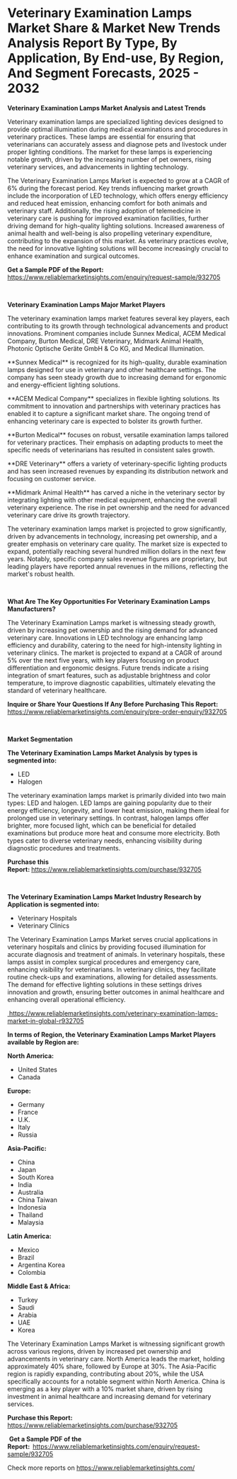 <p><h1>Veterinary Examination Lamps Market Share & Market New Trends Analysis Report By Type, By Application, By End-use, By Region, And Segment Forecasts, 2025 - 2032</h1></p><p><strong>Veterinary Examination Lamps Market Analysis and Latest Trends</strong></p>
<p><p>Veterinary examination lamps are specialized lighting devices designed to provide optimal illumination during medical examinations and procedures in veterinary practices. These lamps are essential for ensuring that veterinarians can accurately assess and diagnose pets and livestock under proper lighting conditions. The market for these lamps is experiencing notable growth, driven by the increasing number of pet owners, rising veterinary services, and advancements in lighting technology.</p><p>The Veterinary Examination Lamps Market is expected to grow at a CAGR of 6% during the forecast period. Key trends influencing market growth include the incorporation of LED technology, which offers energy efficiency and reduced heat emission, enhancing comfort for both animals and veterinary staff. Additionally, the rising adoption of telemedicine in veterinary care is pushing for improved examination facilities, further driving demand for high-quality lighting solutions. Increased awareness of animal health and well-being is also propelling veterinary expenditure, contributing to the expansion of this market. As veterinary practices evolve, the need for innovative lighting solutions will become increasingly crucial to enhance examination and surgical outcomes.</p></p>
<p><strong>Get a Sample PDF of the Report:&nbsp;</strong> <a href="https://www.reliablemarketinsights.com/enquiry/request-sample/932705?utm_campaign=3200&utm_medium=2&utm_source=Github&utm_content=ia&utm_term=21032025&utm_id=veterinary-examination-lamps">https://www.reliablemarketinsights.com/enquiry/request-sample/932705</a></p>
<p>&nbsp;</p>
<p><strong>Veterinary Examination Lamps Major Market Players</strong></p>
<p><p>The veterinary examination lamps market features several key players, each contributing to its growth through technological advancements and product innovations. Prominent companies include Sunnex Medical, ACEM Medical Company, Burton Medical, DRE Veterinary, Midmark Animal Health, Photonic Optische Geräte GmbH & Co KG, and Medical Illumination.</p><p>**Sunnex Medical** is recognized for its high-quality, durable examination lamps designed for use in veterinary and other healthcare settings. The company has seen steady growth due to increasing demand for ergonomic and energy-efficient lighting solutions. </p><p>**ACEM Medical Company** specializes in flexible lighting solutions. Its commitment to innovation and partnerships with veterinary practices has enabled it to capture a significant market share. The ongoing trend of enhancing veterinary care is expected to bolster its growth further.</p><p>**Burton Medical** focuses on robust, versatile examination lamps tailored for veterinary practices. Their emphasis on adapting products to meet the specific needs of veterinarians has resulted in consistent sales growth.</p><p>**DRE Veterinary** offers a variety of veterinary-specific lighting products and has seen increased revenues by expanding its distribution network and focusing on customer service.</p><p>**Midmark Animal Health** has carved a niche in the veterinary sector by integrating lighting with other medical equipment, enhancing the overall veterinary experience. The rise in pet ownership and the need for advanced veterinary care drive its growth trajectory.</p><p>The veterinary examination lamps market is projected to grow significantly, driven by advancements in technology, increasing pet ownership, and a greater emphasis on veterinary care quality. The market size is expected to expand, potentially reaching several hundred million dollars in the next few years. Notably, specific company sales revenue figures are proprietary, but leading players have reported annual revenues in the millions, reflecting the market's robust health.</p></p>
<p>&nbsp;</p>
<p><strong>What Are The Key Opportunities For Veterinary Examination Lamps Manufacturers?</strong></p>
<p><p>The Veterinary Examination Lamps market is witnessing steady growth, driven by increasing pet ownership and the rising demand for advanced veterinary care. Innovations in LED technology are enhancing lamp efficiency and durability, catering to the need for high-intensity lighting in veterinary clinics. The market is projected to expand at a CAGR of around 5% over the next five years, with key players focusing on product differentiation and ergonomic designs. Future trends indicate a rising integration of smart features, such as adjustable brightness and color temperature, to improve diagnostic capabilities, ultimately elevating the standard of veterinary healthcare.</p></p>
<p><strong>Inquire or Share Your Questions If Any Before Purchasing This Report:</strong> <a href="https://www.reliablemarketinsights.com/enquiry/pre-order-enquiry/932705?utm_campaign=3200&utm_medium=2&utm_source=Github&utm_content=ia&utm_term=21032025&utm_id=veterinary-examination-lamps">https://www.reliablemarketinsights.com/enquiry/pre-order-enquiry/932705</a></p>
<p>&nbsp;</p>
<p><strong>Market Segmentation</strong></p>
<p><strong>The Veterinary Examination Lamps Market Analysis by types is segmented into:</strong></p>
<p><ul><li>LED</li><li>Halogen</li></ul></p>
<p><p>The veterinary examination lamps market is primarily divided into two main types: LED and halogen. LED lamps are gaining popularity due to their energy efficiency, longevity, and lower heat emission, making them ideal for prolonged use in veterinary settings. In contrast, halogen lamps offer brighter, more focused light, which can be beneficial for detailed examinations but produce more heat and consume more electricity. Both types cater to diverse veterinary needs, enhancing visibility during diagnostic procedures and treatments.</p></p>
<p><strong>Purchase this Report:&nbsp;</strong><a href="https://www.reliablemarketinsights.com/purchase/932705?utm_campaign=3200&utm_medium=2&utm_source=Github&utm_content=ia&utm_term=21032025&utm_id=veterinary-examination-lamps">https://www.reliablemarketinsights.com/purchase/932705</a></p>
<p>&nbsp;</p>
<p><strong>The Veterinary Examination Lamps Market Industry Research by Application is segmented into:</strong></p>
<p><ul><li>Veterinary Hospitals</li><li>Veterinary Clinics</li></ul></p>
<p><p>The Veterinary Examination Lamps Market serves crucial applications in veterinary hospitals and clinics by providing focused illumination for accurate diagnosis and treatment of animals. In veterinary hospitals, these lamps assist in complex surgical procedures and emergency care, enhancing visibility for veterinarians. In veterinary clinics, they facilitate routine check-ups and examinations, allowing for detailed assessments. The demand for effective lighting solutions in these settings drives innovation and growth, ensuring better outcomes in animal healthcare and enhancing overall operational efficiency.</p></p>
<p><a href="https://www.reliablemarketinsights.com/veterinary-examination-lamps-market-in-global-r932705?utm_campaign=3200&utm_medium=2&utm_source=Github&utm_content=ia&utm_term=21032025&utm_id=veterinary-examination-lamps">&nbsp;https://www.reliablemarketinsights.com/veterinary-examination-lamps-market-in-global-r932705</a></p>
<p><strong>In terms of Region, the Veterinary Examination Lamps Market Players available by Region are:</strong></p>
<p>
    <p> <strong> North America: </strong>
        <ul>
            <li>United States</li>
            <li>Canada</li>
        </ul>
        </p> 
    <p> <strong> Europe: </strong>
        <ul>
            <li>Germany</li>
            <li>France</li>
            <li>U.K.</li>
            <li>Italy</li>
            <li>Russia</li>
        </ul>
        </p> 
    <p> <strong> Asia-Pacific: </strong>
        <ul>
            <li>China</li>
            <li>Japan</li>
            <li>South Korea</li>
            <li>India</li>
            <li>Australia</li>
            <li>China Taiwan</li>
            <li>Indonesia</li>
            <li>Thailand</li>
            <li>Malaysia</li>
        </ul>
        </p> 
    <p> <strong> Latin America: </strong>
        <ul>
            <li>Mexico</li>
            <li>Brazil</li>
            <li>Argentina Korea</li>
            <li>Colombia</li>
        </ul>
        </p> 
    <p> <strong> Middle East & Africa: </strong>
        <ul>
            <li>Turkey</li>
            <li>Saudi</li>
            <li>Arabia</li>
            <li>UAE</li>
            <li>Korea</li>
        </ul>
    </p>
    </p>
<p><p>The Veterinary Examination Lamps Market is witnessing significant growth across various regions, driven by increased pet ownership and advancements in veterinary care. North America leads the market, holding approximately 40% share, followed by Europe at 30%. The Asia-Pacific region is rapidly expanding, contributing about 20%, while the USA specifically accounts for a notable segment within North America. China is emerging as a key player with a 10% market share, driven by rising investment in animal healthcare and increasing demand for veterinary services.</p></p>
<p><strong>Purchase this Report: </strong><a href="https://www.reliablemarketinsights.com/purchase/932705?utm_campaign=3200&utm_medium=2&utm_source=Github&utm_content=ia&utm_term=21032025&utm_id=veterinary-examination-lamps">https://www.reliablemarketinsights.com/purchase/932705</a></p>
<p>&nbsp;<strong>Get a Sample PDF of the Report:&nbsp;&nbsp;</strong><a href="https://www.reliablemarketinsights.com/enquiry/request-sample/932705?utm_campaign=3200&utm_medium=2&utm_source=Github&utm_content=ia&utm_term=21032025&utm_id=veterinary-examination-lamps">https://www.reliablemarketinsights.com/enquiry/request-sample/932705</a></p>
<p><strong></strong></p>
<p>Check more reports on <a href="https://www.reliablemarketinsights.com/?utm_campaign=3200&utm_medium=2&utm_source=Github&utm_content=ia&utm_term=21032025&utm_id=veterinary-examination-lamps">https://www.reliablemarketinsights.com/</a></p>